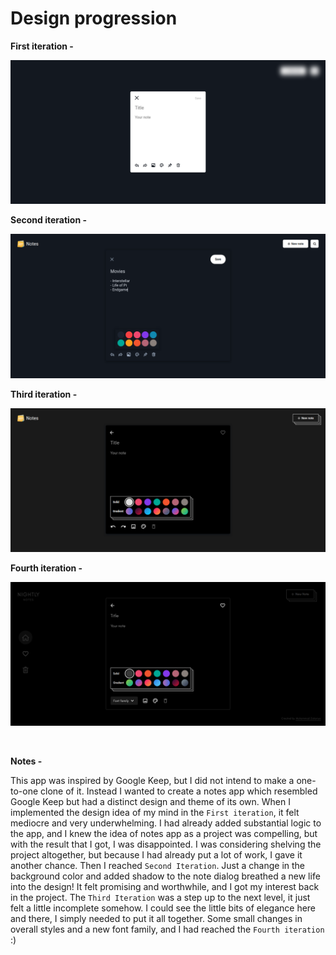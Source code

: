 # **Design progression**

**First iteration -**

![screenshot-1](./assets/images/design-1.png)

**Second iteration -**

![screenshot-2](./assets/images/design-2.png)

**Third iteration -**

![screenshot-3](./assets/images/design-3.png)

**Fourth iteration -**

![screenshot-4](./assets/images/design-4.png)

<br>

**Notes -**

This app was inspired by Google Keep, but I did not intend to make a one-to-one clone of it. Instead I wanted to create a notes app which resembled Google Keep but had a distinct design and theme of its own. When I implemented the design idea of my mind in the `First iteration`, it felt mediocre and very underwhelming. I had already added substantial logic to the app, and I knew the idea of notes app as a project was compelling, but with the result that I got, I was disappointed. I was considering shelving the project altogether, but because I had already put a lot of work, I gave it another chance. Then I reached `Second Iteration`. Just a change in the background color and added shadow to the note dialog breathed a new life into the design! It felt promising and worthwhile, and I got my interest back in the project. The `Third Iteration` was a step up to the next level, it just felt a little incomplete somehow. I could see the little bits of elegance here and there, I simply needed to put it all together. Some small changes in overall styles and a new font family, and I had reached the `Fourth iteration` :)
